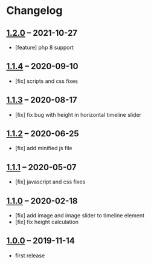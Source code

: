 # Changelog

## [1.2.0](https://github.com/contao-themes-net/animated-timeline-bundle/tree/1.2.0) – 2021-10-27

- [feature] php 8 support

## [1.1.4](https://github.com/contao-themes-net/animated-timeline-bundle/tree/1.1.4) – 2020-09-10

- [fix] scripts and css fixes

## [1.1.3](https://github.com/contao-themes-net/animated-timeline-bundle/tree/1.1.3) – 2020-08-17

- [fix] fix bug with height in horizontal timeline slider

## [1.1.2](https://github.com/contao-themes-net/animated-timeline-bundle/tree/1.1.2) – 2020-06-25

- [fix] add minified js file

## [1.1.1](https://github.com/contao-themes-net/animated-timeline-bundle/tree/1.1.1) – 2020-05-07

- [fix] javascript and css fixes

## [1.1.0](https://github.com/contao-themes-net/animated-timeline-bundle/tree/1.1.0) – 2020-02-18

- [fix] add image and image slider to timeline element
- [fix] fix height calculation

## [1.0.0](https://github.com/contao-themes-net/animated-timeline-bundle/tree/1.0.0) – 2019-11-14

- first release
